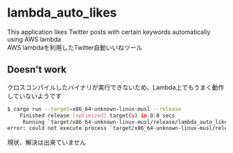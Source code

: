 # lambda_auto_likes
This application likes Twitter posts with certain keywords automatically using AWS lambda  
AWS lambdaを利用したTwitter自動いいねツール  

## Doesn't work
クロスコンパイルしたバイナリが実行できないため、Lambda上でもうまく動作していないようです  
```bash
$ cargo run --target=x86_64-unknown-linux-musl --release
    Finished release [optimized] target(s) in 0.0 secs
     Running `target/x86_64-unknown-linux-musl/release/lambda_auto_likes`
error: could not execute process `target/x86_64-unknown-linux-musl/release/lambda_auto_likes` (never executed)
```
現状、解決は出来ていません

